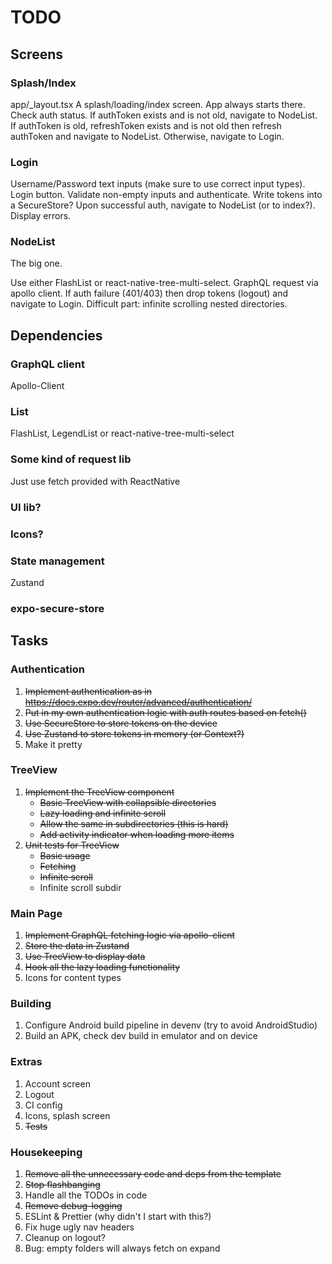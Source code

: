 # TODO

## Screens

### Splash/Index
app/_layout.tsx
A splash/loading/index screen. App always starts there. Check auth status.
If authToken exists and is not old, navigate to NodeList.
If authToken is old, refreshToken exists and is not old then refresh
authToken and navigate to NodeList.
Otherwise, navigate to Login.

### Login
Username/Password text inputs (make sure to use correct input types).
Login button. Validate non-empty inputs and authenticate.
Write tokens into a SecureStore?
Upon successful auth, navigate to NodeList (or to index?).
Display errors.

### NodeList
The big one.

Use either FlashList or react-native-tree-multi-select.
GraphQL request via apollo client.
If auth failure (401/403) then drop tokens (logout) and navigate to Login.
Difficult part: infinite scrolling nested directories.

## Dependencies

### GraphQL client
Apollo-Client
### List
FlashList, LegendList or react-native-tree-multi-select
### Some kind of request lib
Just use fetch provided with ReactNative
### UI lib?
### Icons?
### State management
Zustand
### expo-secure-store

## Tasks

### Authentication
1. ~~Implement authentication as in https://docs.expo.dev/router/advanced/authentication/~~
1. ~~Put in my own authentication logic with auth routes based on fetch()~~
1. ~~Use SecureStore to store tokens on the device~~
1. ~~Use Zustand to store tokens in memory (or Context?)~~
1. Make it pretty

### TreeView
1. ~~Implement the TreeView component~~
    - ~~Basic TreeView with collapsible directories~~
    - ~~Lazy loading and infinite scroll~~
    - ~~Allow the same in subdirectories (this is hard)~~
    - ~~Add activity indicator when loading more items~~
1. ~~Unit tests for TreeView~~
    - ~~Basic usage~~
    - ~~Fetching~~
    - ~~Infinite scroll~~
    - Infinite scroll subdir

### Main Page
1. ~~Implement GraphQL fetching logic via apollo-client~~
1. ~~Store the data in Zustand~~
1. ~~Use TreeView to display data~~
1. ~~Hook all the lazy loading functionality~~
1. Icons for content types

### Building
1. Configure Android build pipeline in devenv (try to avoid AndroidStudio)
1. Build an APK, check dev build in emulator and on device

### Extras
1. Account screen
1. Logout
1. CI config
1. Icons, splash screen
1. ~~Tests~~

### Housekeeping
1. ~~Remove all the unnecessary code and deps from the template~~
1. ~~Stop flashbanging~~
1. Handle all the TODOs in code
1. ~~Remove debug-logging~~
1. ESLint & Prettier (why didn't I start with this?)
1. Fix huge ugly nav headers
1. Cleanup on logout?
1. Bug: empty folders will always fetch on expand
